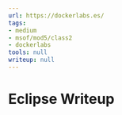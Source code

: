 ```yaml
---
url: https://dockerlabs.es/
tags:
- medium
- msof/mod5/class2
- dockerlabs
tools: null
writeup: null
---
```


# Eclipse Writeup
